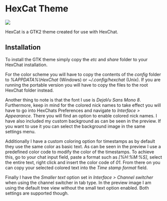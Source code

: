 
# HexCat Theme #

![](https://github.com/catlinman/nekoconfig/blob/master/hexchat/preview.png)

HexCat is a GTK2 theme created for use with HexChat.

## Installation ##

To install the GTK theme simply copy the *etc* and *share* folder to your
HexChat installation.

For the color scheme you will have to copy the contents of the *config* folder
to *%APPDATA%\HexChat* (Windows) or *~/.config/hexchat* (Unix). If you are
running the portable version you will have to copy the files to the root
HexChat folder instead.

Another thing to note is that the font I use is *DejaVu Sans Mono 8*.
Furthermore, keep in mind for the colored nick names to take effect you will
have to go into HexChats Preferences and navigate to *Interface > Appearance*.
There you will find an option to enable colored nick names. I have also
included my custom background as can be seen in the preview. If you want to use
it you can select the background image in the same settings menu.

Additionally I have a custom coloring option for timestamps as by default they
use the same color as basic text. As can be seen in the preview I use a
predefined color code to modify the color of the timestamps. To achieve this,
go to your chat input field, paste a format such as *[%H:%M:%S]*, select the
entire text, right click and insert the color code of *01*. From there on you
can copy your selected colored text into the *Time stamp format* field.

Finally I have the *Smaller text* option set in *Interface > Channel switcher*
when using the channel switcher in tab type. In the preview image I am using
the default tree view without the small text option enabled. Both settings
are supported though.